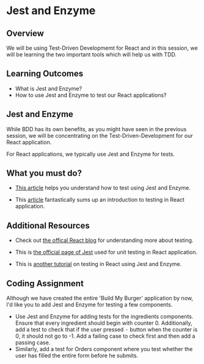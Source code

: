 # **Jest and Enzyme**

## Overview

We will be using Test-Driven Developmemt for React and in this session, we will be learning the two important tools which will help us with TDD.

## Learning Outcomes

- What is Jest and Enzyme?
- How to use Jest and Enzyme to test our React applications?


## Jest and Enzyme

While BDD has its own benefits, as you might have seen in the previous session, we will be concentrating on the Test-Driven-Development for our React application.

For React applications, we typically use Jest and Enzyme for tests. 

## What you must do?

- [This article](https://pusher.com/tutorials/react-jest-enzyme) helps you understand how to test using Jest and Enzyme.

- This [article](https://dev.to/richardigbiriki/testing-your-first-react-component-with-jest-and-enzyme-p38) fantastically sums up an introduction to testing in React application.


## Additional Resources

- Check out [the offical React blog](https://reactjs.org/docs/testing-recipes.html) for understanding more about testing.

- This is [the official page of Jest](https://jestjs.io/docs/en/tutorial-react) used for unit testing in React application.
- This is [another tutorial](https://www.robinwieruch.de/react-testing-jest-enzyme) on testing in React using Jest and Enzyme.


## Coding Assignment

Although we have created the entire 'Build My Burger' application by now, I'd like you to add Jest and Enzyme for testing a few components.

- Use Jest and Enzyme for adding tests for the ingredients components. Ensure that every ingredient should begin with counter 0. Additionally, add a test to check that if the user pressed <kbd>-</kbd> button when the counter is 0, it should not go to -1. Add a failing case to check first and then add a passing case.
- Similarly, add a test for Orders component where you test whether the user has filled the entire form before he submits.